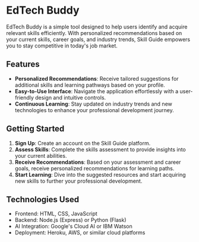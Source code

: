 # EdTech Buddy

EdTech Buddy is a simple tool designed to help users identify and acquire relevant skills efficiently. With personalized recommendations based on your current skills, career goals, and industry trends, Skill Guide empowers you to stay competitive in today's job market.

## Features

- **Personalized Recommendations**: Receive tailored suggestions for additional skills and learning pathways based on your profile.
- **Easy-to-Use Interface**: Navigate the application effortlessly with a user-friendly design and intuitive controls.
- **Continuous Learning**: Stay updated on industry trends and new technologies to enhance your professional development journey.

## Getting Started

1. **Sign Up**: Create an account on the Skill Guide platform.
2. **Assess Skills**: Complete the skills assessment to provide insights into your current abilities.
3. **Receive Recommendations**: Based on your assessment and career goals, receive personalized recommendations for learning paths.
4. **Start Learning**: Dive into the suggested resources and start acquiring new skills to further your professional development.

## Technologies Used

- Frontend: HTML, CSS, JavaScript
- Backend: Node.js (Express) or Python (Flask)
- AI Integration: Google's Cloud AI or IBM Watson
- Deployment: Heroku, AWS, or similar cloud platforms

